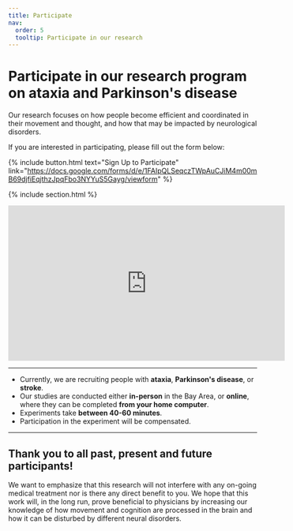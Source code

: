 ```yaml
---
title: Participate
nav:
  order: 5
  tooltip: Participate in our research
---
```


# Participate in our research program on ataxia and Parkinson's disease

Our research focuses on how people become efficient and coordinated in their movement and thought, and how that may be impacted by neurological disorders.

If you are interested in participating, please fill out the form below:

{%
  include button.html
  text="Sign Up to Participate"
  link="https://docs.google.com/forms/d/e/1FAIpQLSeqczTWpAuCJiM4m00mB69djfiEqjthzJpqFbo3NYYuS5Gayg/viewform"
%}

{% include section.html %}

<iframe width="560" height="315" src="https://www.youtube.com/embed/6jRXx9GArkM?start=7" frameborder="0" allowfullscreen></iframe>

---

- Currently, we are recruiting people with **ataxia**, **Parkinson's disease**, or **stroke**.
- Our studies are conducted either **in-person** in the Bay Area, or **online**, where they can be completed **from your home computer**.
- Experiments take **between 40-60 minutes**.
- Participation in the experiment will be compensated.

---

## Thank you to all past, present and future participants!

​We want to emphasize that this research will not interfere with any on-going medical treatment nor is there any direct benefit to you. We hope that this work will, in the long run, prove beneficial to physicians by increasing our knowledge of how movement and cognition are processed in the brain and how it can be disturbed by different neural disorders.